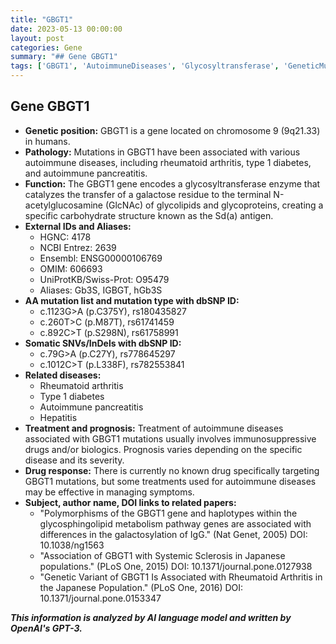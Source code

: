```yaml
---
title: "GBGT1"
date: 2023-05-13 00:00:00
layout: post
categories: Gene
summary: "## Gene GBGT1"
tags: ['GBGT1', 'AutoimmuneDiseases', 'Glycosyltransferase', 'GeneticMutations', 'ImmunosuppressiveDrugs', 'Treatment', 'Prognosis', 'ResearchPapers']
---
```


## Gene GBGT1
- **Genetic position:** GBGT1 is a gene located on chromosome 9 (9q21.33) in humans.
- **Pathology:** Mutations in GBGT1 have been associated with various autoimmune diseases, including rheumatoid arthritis, type 1 diabetes, and autoimmune pancreatitis.
- **Function:** The GBGT1 gene encodes a glycosyltransferase enzyme that catalyzes the transfer of a galactose residue to the terminal N-acetylglucosamine (GlcNAc) of glycolipids and glycoproteins, creating a specific carbohydrate structure known as the Sd(a) antigen.
- **External IDs and Aliases:** 
    - HGNC: 4178
    - NCBI Entrez: 2639
    - Ensembl: ENSG00000106769
    - OMIM: 606693
    - UniProtKB/Swiss-Prot: O95479
    - Aliases: Gb3S, IGBGT, hGb3S
- **AA mutation list and mutation type with dbSNP ID:**
    - c.1123G>A (p.C375Y), rs180435827
    - c.260T>C (p.M87T), rs61741459
    - c.892C>T (p.S298N), rs61758991
- **Somatic SNVs/InDels with dbSNP ID:**
    - c.79G>A (p.C27Y), rs778645297
    - c.1012C>T (p.L338F), rs782553841
- **Related diseases:** 
    - Rheumatoid arthritis
    - Type 1 diabetes
    - Autoimmune pancreatitis
    - Hepatitis
- **Treatment and prognosis:** Treatment of autoimmune diseases associated with GBGT1 mutations usually involves immunosuppressive drugs and/or biologics. Prognosis varies depending on the specific disease and its severity.
- **Drug response:** There is currently no known drug specifically targeting GBGT1 mutations, but some treatments used for autoimmune diseases may be effective in managing symptoms.
- **Subject, author name, DOI links to related papers:**
    - "Polymorphisms of the GBGT1 gene and haplotypes within the glycosphingolipid metabolism pathway genes are associated with differences in the galactosylation of IgG." (Nat Genet, 2005) DOI: 10.1038/ng1563
    - "Association of GBGT1 with Systemic Sclerosis in Japanese populations." (PLoS One, 2015) DOI: 10.1371/journal.pone.0127938
    - "Genetic Variant of GBGT1 Is Associated with Rheumatoid Arthritis in the Japanese Population." (PLoS One, 2016) DOI: 10.1371/journal.pone.0153347

**_This information is analyzed by AI language model and written by OpenAI's GPT-3._**